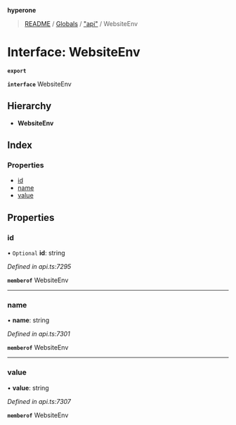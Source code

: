 **hyperone**

> [README](../README.md) / [Globals](../globals.md) / ["api"](../modules/_api_.md) / WebsiteEnv

# Interface: WebsiteEnv

**`export`** 

**`interface`** WebsiteEnv

## Hierarchy

* **WebsiteEnv**

## Index

### Properties

* [id](_api_.websiteenv.md#id)
* [name](_api_.websiteenv.md#name)
* [value](_api_.websiteenv.md#value)

## Properties

### id

• `Optional` **id**: string

*Defined in api.ts:7295*

**`memberof`** WebsiteEnv

___

### name

•  **name**: string

*Defined in api.ts:7301*

**`memberof`** WebsiteEnv

___

### value

•  **value**: string

*Defined in api.ts:7307*

**`memberof`** WebsiteEnv
